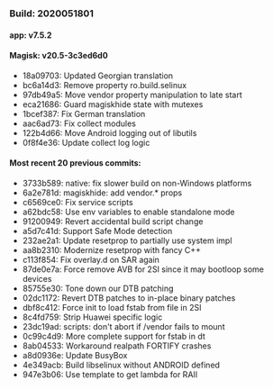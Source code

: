 ### Build: 2020051801
#### app: v7.5.2
#### Magisk: v20.5-3c3ed6d0

- 18a09703: Updated Georgian translation
- bc6a14d3: Remove property ro.build.selinux
- 97db49a5: Move vendor property manipulation to late start
- eca21686: Guard magiskhide state with mutexes
- 1bcef387: Fix German translation
- aac6ad73: Fix collect modules
- 122b4d66: Move Android logging out of libutils
- 0f8f4e36: Update collect log logic

#### Most recent 20 previous commits:

- 3733b589: native: fix slower build on non-Windows platforms
- 6a2e781d: magiskhide: add vendor.* props
- c6569ce0: Fix service scripts
- a62bdc58: Use env variables to enable standalone mode
- 91200949: Revert accidental build script change
- a5d7c41d: Support Safe Mode detection
- 232ae2a1: Update resetprop to partially use system impl
- aa8b2310: Modernize resetprop with fancy C++
- c113f854: Fix overlay.d on SAR again
- 87de0e7a: Force remove AVB for 2SI since it may bootloop some devices
- 85755e30: Tone down our DTB patching
- 02dc1172: Revert DTB patches to in-place binary patches
- dbf8c412: Force init to load fstab from file in 2SI
- 8c4fd759: Strip Huawei specific logic
- 23dc19ad: scripts: don't abort if /vendor fails to mount
- 0c99c4d9: More complete support for fstab in dt
- 8ab04533: Workaround realpath FORTIFY crashes
- a8d0936e: Update BusyBox
- 4e349acb: Build libselinux without ANDROID defined
- 947e3b06: Use template to get lambda for RAII
